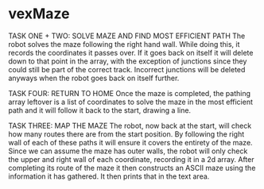 # vexMaze
TASK ONE + TWO: SOLVE MAZE AND FIND MOST EFFICIENT PATH
The robot solves the maze following the right hand wall. While doing this, it records the coordinates it passes over. If it goes back on itself it will delete down to that point in the array, with the exception of junctions since they could still be part of the correct track. Incorrect junctions will be deleted anyways when the robot goes back on itself further.

TASK FOUR: RETURN TO HOME
Once the maze is completed, the pathing array leftover is a list of coordinates to solve the maze in the most efficient path and it will follow it back to the start, drawing a line.

TASK THREE: MAP THE MAZE
The robot, now back at the start, will check how many routes there are from the start position. By following the right wall of each of these paths it will ensure it covers the entirety of the maze. Since we can assume the maze has outer walls, the robot will only check the upper and right wall of each coordinate, recording it in a 2d array.
After completing its route of the maze it then constructs an ASCII maze using the information it has gathered. It then prints that in the text area.
